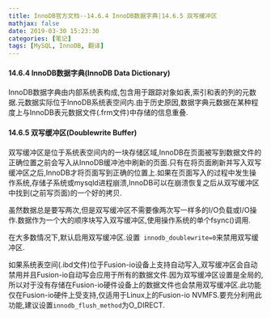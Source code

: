 ```yaml
---
title: InnoDB官方文档--14.6.4 InnoDB数据字典|14.6.5 双写缓冲区
mathjax: false
date: 2019-03-30 15:23:30
categories: [笔记]
tags: [MySQL, InnoDB, 翻译]
---
```

#### 14.6.4 InnoDB数据字典(InnoDB Data Dictionary)
InnoDB数据字典由内部系统表构成,包含用于跟踪对象如表,索引和表的列的元数据.元数据实际位于InnoDB系统表空间内.由于历史原因,数据字典元数据在某种程度上与InnoDB表元数据文件(.frm文件)中存储的信息重叠.

#### 14.6.5 双写缓冲区(Doublewrite Buffer)
双写缓冲区是位于系统表空间内的一块存储区域,InnoDB在页面被写到数据文件的正确位置之前会写入从InnoDB缓冲池中刷新的页面.只有在将页面刷新并写入双写缓冲区之后,InnoDB才将页面写到正确的位置上.如果在页面写入的过程中发生操作系统,存储子系统或mysqld进程崩溃,InnoDB可以在崩溃恢复之后从双写缓冲区中找到(之前写页面)的一个好的拷贝.

虽然数据总是要写两次,但是双写缓冲区不需要像两次写一样多的I/O负载或I/O操作.数据作为一个大的顺序块写入双写缓冲区,使用操作系统的单个fsync()调用.

在大多数情况下,默认启用双写缓冲区.设置` innodb_doublewrite=0`来禁用双写缓冲区.

如果系统表空间(.ibd文件)位于Fusion-io设备上支持自动写入,双写缓冲区会自动禁用并且Fusion-io自动写会应用于所有的数据文件.因为双写缓冲区设置是全局的,所以对于没有存储在Fusion-io硬件设备上的数据文件也会禁用双写缓冲区.此功能仅在Fusion-io硬件上受支持,仅适用于Linux上的Fusion-io NVMFS.要充分利用此功能,建议设置`innodb_flush_method`为O_DIRECT.
